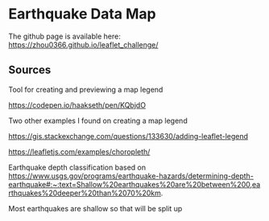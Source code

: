 # Earthquake Data Map

The github page is available here: https://zhou0366.github.io/leaflet_challenge/
 
## Sources

Tool for creating and previewing a map legend 

https://codepen.io/haakseth/pen/KQbjdO


Two other examples I found on creating a map legend

https://gis.stackexchange.com/questions/133630/adding-leaflet-legend

https://leafletjs.com/examples/choropleth/


Earthquake depth classification based on https://www.usgs.gov/programs/earthquake-hazards/determining-depth-earthquake#:~:text=Shallow%20earthquakes%20are%20between%200,earthquakes%20deeper%20than%2070%20km.

Most earthquakes are shallow so that will be split up